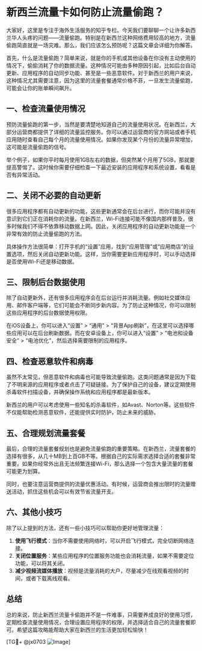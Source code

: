 # 新西兰流量卡如何防止流量偷跑？

大家好，这里是专注于海外生活服务的知乎专栏。今天我们要聊聊一个让许多新西兰华人头疼的问题——流量偷跑。特别是在新西兰这种网络费用较高的地方，流量偷跑简直就是一场灾难。那么，我们应该怎么预防呢？这篇文章会详细为你解答。

首先，什么是流量偷跑？简单来说，就是你的手机或其他设备在你没有主动使用的情况下，偷偷消耗了你的数据流量。这种情况可能由多种原因引起，比如后台自动更新、应用程序的自动同步功能、甚至是一些恶意软件。对于新西兰的用户来说，这种情况尤其需要注意，因为这里的流量套餐通常价格不菲，一旦发生流量偷跑，可能会让你的账单瞬间飙升。

## 一、检查流量使用情况

预防流量偷跑的第一步，当然是要清楚地知道自己的流量使用状况。在新西兰，大部分运营商都提供了详细的流量监控服务。你可以通过运营商的官方网站或者手机应用随时查看自己每个月的流量使用情况。如果你发现某个月份的流量异常增加，这可能是流量偷跑的信号。

举个例子，如果你平时每月使用1GB左右的数据，但突然某个月用了5GB，那就要提高警惕了。这时候你需要仔细检查一下最近安装的应用程序和系统设置，看看是否有异常活动。

## 二、关闭不必要的自动更新

很多应用程序都有自动更新的功能，这些更新通常会在后台进行，而你可能并没有意识到它们正在消耗你的流量。在新西兰，Wi-Fi连接可能不像国内那样普及，很多时候我们不得不依靠移动数据上网。因此，关闭应用程序的自动更新功能是一个非常有效的防止流量偷跑的方法。

具体操作方法很简单：打开手机的“设置”应用，找到“应用管理”或“应用商店”的设置选项，然后关闭自动更新功能。这样，当你需要更新应用程序时，可以手动选择是否使用Wi-Fi还是移动数据。

## 三、限制后台数据使用

除了自动更新外，还有很多应用程序会在后台运行并消耗流量。例如社交媒体应用、邮件客户端等，它们可能会不断同步新内容。为了防止这种情况，你可以限制这些应用程序的后台数据使用权限。

在iOS设备上，你可以进入“设置” > “通用” > “背景App刷新”，在这里可以选择哪些应用可以在后台刷新数据。而在安卓设备上，你可以进入“设置” > “电池和设备安全” > “电池优化”，然后选择需要限制的应用程序。

## 四、检查恶意软件和病毒

虽然不太常见，但恶意软件和病毒也可能导致流量偷跑。这类问题通常是因为下载了不明来源的应用程序或者点击了可疑链接。为了保护自己的设备，建议定期使用杀毒软件扫描设备，并确保操作系统和应用程序都是最新版本。

新西兰的用户可以考虑使用一些知名的杀毒软件，如Avast、Norton等。这些软件不仅能帮助检测恶意软件，还能提供实时防护，防止未来的威胁。

## 五、合理规划流量套餐

最后，合理的流量套餐规划也是避免流量偷跑的重要策略。在新西兰，流量套餐的选择有很多，从几十MB到上百GB不等。根据自己的实际需求选择合适的套餐非常重要。如果你经常外出且无法频繁连接Wi-Fi，那么选择一个包含大量流量的套餐可能更为划算。

同时，也要注意运营商提供的流量优惠活动。有时候，运营商会推出限时的流量赠送活动，抓住这些机会可以有效节省流量开支。

## 六、其他小技巧

除了以上提到的方法，还有一些小技巧可以帮助你更好地管理流量：

1. **使用飞行模式**：当你不需要使用网络时，可以开启飞行模式，完全切断网络连接。
2. **关闭位置服务**：某些应用程序的位置服务功能也会消耗流量，如果不需要定位功能，可以将其关闭。
3. **减少视频流媒体播放**：视频是流量消耗的大户，尽量减少在线观看视频的时间，或者下载离线观看。

## 总结

总的来说，防止新西兰流量卡偷跑并不是一件难事，只需要养成良好的使用习惯，定期检查流量使用情况，合理设置应用程序的权限，并选择适合自己的流量套餐即可。希望这篇攻略能帮助大家在新西兰的生活更加轻松愉快！

[TG💪+ @jx0703 ![Image](https://github.com/user-attachments/assets/dbca1d08-cadb-493c-b0ec-ad6f7a83f270)]